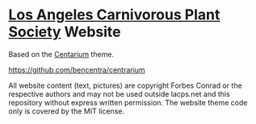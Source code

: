 # [Los Angeles Carnivorous Plant Society](https://www.lacps.org) Website

Based on the [Centarium](http://bencentra.com/centrarium) theme.

https://github.com/bencentra/centrarium

All website content (text, pictures) are copyright Forbes Conrad or the respective authors and may not be used outside lacps.net and this repository without express written permission. The website theme code only is covered by the MIT license.
